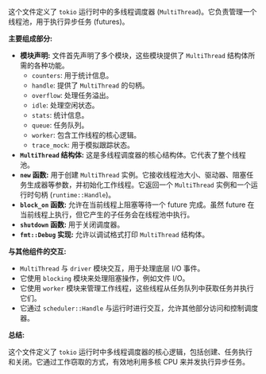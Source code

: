 这个文件定义了 `tokio` 运行时中的多线程调度器 (`MultiThread`)。它负责管理一个线程池，用于执行异步任务 (futures)。

**主要组成部分:**

*   **模块声明:** 文件首先声明了多个模块，这些模块提供了 `MultiThread` 结构体所需的各种功能。
    *   `counters`: 用于统计信息。
    *   `handle`: 提供了 `MultiThread` 的句柄。
    *   `overflow`: 处理任务溢出。
    *   `idle`: 处理空闲状态。
    *   `stats`: 统计信息。
    *   `queue`: 任务队列。
    *   `worker`: 包含工作线程的核心逻辑。
    *   `trace_mock`: 用于模拟跟踪状态。
*   **`MultiThread` 结构体:**  这是多线程调度器的核心结构体。它代表了整个线程池。
*   **`new` 函数:**  用于创建 `MultiThread` 实例。它接收线程池大小、驱动器、阻塞任务生成器等参数，并初始化工作线程。它返回一个 `MultiThread` 实例和一个运行时句柄 (`runtime::Handle`)。
*   **`block_on` 函数:**  允许在当前线程上阻塞等待一个 future 完成。虽然 future 在当前线程上执行，但它产生的子任务会在线程池中执行。
*   **`shutdown` 函数:**  用于关闭调度器。
*   **`fmt::Debug` 实现:**  允许以调试格式打印 `MultiThread` 结构体。

**与其他组件的交互:**

*   `MultiThread` 与 `driver` 模块交互，用于处理底层 I/O 事件。
*   它使用 `blocking` 模块来处理阻塞操作，例如文件 I/O。
*   它使用 `worker` 模块来管理工作线程，这些线程从任务队列中获取任务并执行它们。
*   它通过 `scheduler::Handle` 与运行时进行交互，允许其他部分访问和控制调度器。

**总结:**

这个文件定义了 `tokio` 运行时中多线程调度器的核心逻辑，包括创建、任务执行和关闭。它通过工作窃取的方式，有效地利用多核 CPU 来并发执行异步任务。
